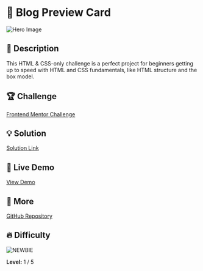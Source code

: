 # 📁 Blog Preview Card

![Hero Image](https://res.cloudinary.com/dz209s6jk/image/upload/v1703155602/Challenges/cmab9xsatnq8m04w5ikl.jpg)

## 🌟 Description
This HTML & CSS-only challenge is a perfect project for beginners getting up to speed with HTML and CSS fundamentals, like HTML structure and the box model.

## 🏆 Challenge
[Frontend Mentor Challenge](https://www.frontendmentor.io/challenges/blog-preview-card-ckPaj01IcS)

## 💡 Solution
[Solution Link](https://www.frontendmentor.io/solutions/blog-preview-card-oJIayWFJAz) 

## 🚀 Live Demo
[View Demo](https://younes-alhyan.github.io/blog-preview-card)

## 🔎 More
[GitHub Repository](https://github.com/younes-alhyan/frontend-mentor/)

## 🔥 Difficulty
![NEWBIE](https://img.shields.io/badge/Difficulty-NEWBIE-blue)

**Level:** 1 / 5


